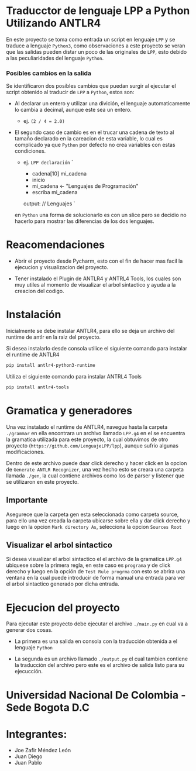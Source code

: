 # Traducctor de lenguaje LPP a Python Utilizando ANTLR4

En este proyecto se toma como entrada un script en lenguaje ``LPP`` y se traduce a lenguaje ``Python3``, como observaciones a este proyecto se veran que las salidas pueden distar un poco de las originales de `LPP`, esto debido a las peculiaridades del lenguaje `Python`.

### Posibles cambios en la salida

Se identificaron dos posibles cambios que puedan surgir al ejecutar el script obtenido al traducir de `LPP` a `Python`, estos son:

* Al declarar un entero y utilizar una divición, el lenguaje automaticamente lo cambia a decimal, aunque este sea un entero.

  * ej. 
`(2 / 4 = 2.0)`

* El segundo caso de cambio es en el trucar una cadena de texto al tamaño declarado en la careacion de esta variable, lo cual es complicado ya que `Python` por defecto no crea variables con estas condiciones.

  * ej. `LPP declaración` 
  `
    - cadena[10] mi_cadena
    - inicio
    - mi_cadena <- "Lenguajes de Programación"
    - escriba mi_cadena

    output: // Lenguajes
  `

  en `Python` una forma de solucionarlo es con un slice pero se decidio no hacerlo para mostrar las diferencias de los dos lenguajes.


# Reacomendaciones

* Abrir el proyecto desde Pycharm, esto con el fin de hacer mas facil la ejecucion y visualizacion del proyecto.

* Tener instalado el Plugin de ANTLR4 y ANTRL4 Tools, los cuales son muy utiles al momento de visualizar el arbol sintactico y ayuda a la creacion del codigo.


# Instalación

Inicialmente se debe instalar ANTLR4, para ello se deja un archivo del runtime de antlr en la raiz del proyecto. 

Si desea instalarlo desde consola utilice el siguiente comando para instalar el runtime de ANTLR4
```sh 
pip install antlr4-python3-runtime
```
Utiliza el siguiente comando para instalar ANTRL4 Tools
```sh
pip install antlr4-tools
```

# Gramatica y generadores

Una vez instalado el runtime de ANTLR4, navegue hasta la carpeta `./grammar` en ella encontrara un archivo llamado `LPP.g4` en el se encuentra la gramatica utilizada para este proyecto, la cual obtuvimos de otro proyecto (`https://github.com/LenguajeLPP/lpp`), aunque sufrio algunas modificaciones.

Dentro de este archivo puede daar click derecho y hacer click en la opcion de `Generate ANTLR Recognizer`, una vez hecho esto se creara una carpeta llamada `./gen`, la cual contiene archivos como los de parser y listener que se utilizaron en este proyecto.

## Importante
Asegurece que la carpeta gen esta seleccionada como carpeta source, para ello una vez creada la carpeta ubicarse sobre ella y dar click derecho y luego en la opcion `Mark directory As`, selecciona la opcion `Sources Root`

## Visualizar el arbol sintactico

Si desea visualizar el arbol sintactico el el archivo de la gramatica `LPP.g4` ubiquese sobre la primera regla, en este caso es ``programa`` y de click derecho y luego en la opción de ``Test Rule progrma`` con esto se abrira una ventana en la cual puede introducir de forma manual una entrada para ver el arbol sintactico generado por dicha entrada.

# Ejecucion del proyecto

Para ejecutar este proyecto debe ejecutar el archivo `./main.py` en cual va a generar dos cosas.

* La primera es una salida en consola con la traducción obtenida a el lenguaje `Python`

* La segunda es un archivo llamado `./output.py` el cual tambien contiene la traducción del archivo pero este es el archivo de salida listo para su ejecucción.

# Universidad Nacional De Colombia - Sede Bogota D.C

 # Integrantes:

 * Joe Zafir Méndez León
 * Juan Diego
 * Juan Pablo